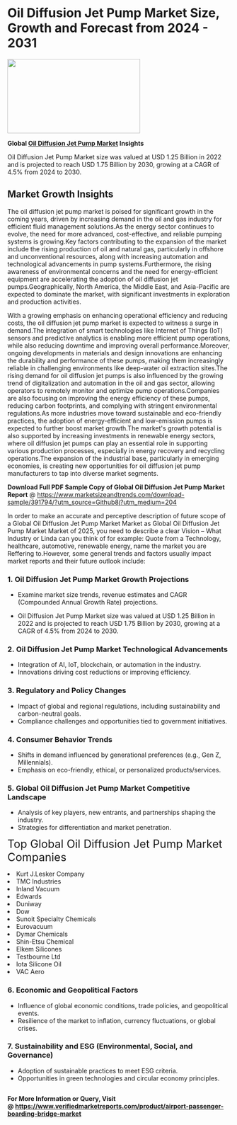 <H1>Oil Diffusion Jet Pump Market Size, Growth and Forecast from 2024 - 2031</H1><img class="aligncenter size-medium wp-image-584254" src="https://thirdeyenews.in/wp-content/uploads/2024/09/Global-Market-Research-300x168.jpeg" alt="" width="300" height="168" /><p><strong>Global&nbsp;<a href="https://www.marketsizeandtrends.com/download-sample/391794/?utm_source=Github8j?utm_medium=204">Oil Diffusion Jet Pump Market</a> Insights</strong></p><p>Oil Diffusion Jet Pump Market size was valued at USD 1.25 Billion in 2022 and is projected to reach USD 1.75 Billion by 2030, growing at a CAGR of 4.5% from 2024 to 2030.</p><p><h2>Market Growth Insights</h2> <p>The oil diffusion jet pump market is poised for significant growth in the coming years, driven by increasing demand in the oil and gas industry for efficient fluid management solutions.As the energy sector continues to evolve, the need for more advanced, cost-effective, and reliable pumping systems is growing.Key factors contributing to the expansion of the market include the rising production of oil and natural gas, particularly in offshore and unconventional resources, along with increasing automation and technological advancements in pump systems.Furthermore, the rising awareness of environmental concerns and the need for energy-efficient equipment are accelerating the adoption of oil diffusion jet pumps.Geographically, North America, the Middle East, and Asia-Pacific are expected to dominate the market, with significant investments in exploration and production activities.</p> <p>With a growing emphasis on enhancing operational efficiency and reducing costs, the oil diffusion jet pump market is expected to witness a surge in demand.The integration of smart technologies like Internet of Things (IoT) sensors and predictive analytics is enabling more efficient pump operations, while also reducing downtime and improving overall performance.Moreover, ongoing developments in materials and design innovations are enhancing the durability and performance of these pumps, making them increasingly reliable in challenging environments like deep-water oil extraction sites.The rising demand for oil diffusion jet pumps is also influenced by the growing trend of digitalization and automation in the oil and gas sector, allowing operators to remotely monitor and optimize pump operations.Companies are also focusing on improving the energy efficiency of these pumps, reducing carbon footprints, and complying with stringent environmental regulations.As more industries move toward sustainable and eco-friendly practices, the adoption of energy-efficient and low-emission pumps is expected to further boost market growth.The market's growth potential is also supported by increasing investments in renewable energy sectors, where oil diffusion jet pumps can play an essential role in supporting various production processes, especially in energy recovery and recycling operations.The expansion of the industrial base, particularly in emerging economies, is creating new opportunities for oil diffusion jet pump manufacturers to tap into diverse market segments.</p><p><span class=""><strong>Download Full PDF Sample Copy of Global Oil Diffusion Jet Pump Market Report</strong> @ <a href="https://www.marketsizeandtrends.com/download-sample/391794/?utm_source=Github8j?utm_medium=204" target="_blank">https://www.marketsizeandtrends.com/download-sample/391794/?utm_source=Github8j?utm_medium=204</a></span></p><p>In order to make an accurate and perceptive description of future scope of a Global&nbsp;Oil Diffusion Jet Pump Market Market as Global&nbsp;Oil Diffusion Jet Pump Market Market of 2025, you need to describe a clear Vision &ndash; What Industry or Linda can you think of for example: Quote from a Technology, healthcare, automotive, renewable energy, name the market you are Reffering to.However, some general trends and factors usually impact market reports and their future outlook include:</p><h3>1.&nbsp;<strong>Oil Diffusion Jet Pump Market Growth Projections</strong></h3><ul><li>Examine market size trends, revenue estimates and CAGR (Compounded Annual Growth Rate) projections.</li><li><p>Oil Diffusion Jet Pump Market size was valued at USD 1.25 Billion in 2022 and is projected to reach USD 1.75 Billion by 2030, growing at a CAGR of 4.5% from 2024 to 2030.</p></li></ul><h3>2.&nbsp;<strong>Oil Diffusion Jet Pump Market Technological Advancements</strong></h3><ul><li>Integration of AI, IoT, blockchain, or automation in the industry.</li><li>Innovations driving cost reductions or improving efficiency.</li></ul><h3>3.&nbsp;<strong>Regulatory and Policy Changes</strong></h3><ul><li>Impact of global and regional regulations, including sustainability and carbon-neutral goals.</li><li>Compliance challenges and opportunities tied to government initiatives.</li></ul><h3>4.&nbsp;<strong>Consumer Behavior Trends</strong></h3><ul><li>Shifts in demand influenced by generational preferences (e.g., Gen Z, Millennials).</li><li>Emphasis on eco-friendly, ethical, or personalized products/services.</li></ul><h3>5.&nbsp;<strong>Global Oil Diffusion Jet Pump Market Competitive Landscape</strong></h3><ul><li>Analysis of key players, new entrants, and partnerships shaping the industry.</li><li>Strategies for differentiation and market penetration.</li></ul><p data-pm-slice="1 1 []"><span style="color: inherit; font-family: inherit; font-size: 25px;">Top Global Oil Diffusion Jet Pump Market Companies</span></p><div class="" data-test-id=""><p><li>Kurt J.Lesker Company</li><li> TMC Industries</li><li> Inland Vacuum</li><li> Edwards</li><li> Duniway</li><li> Dow</li><li> Sunoit Specialty Chemicals</li><li> Eurovacuum</li><li> Dymar Chemicals</li><li> Shin-Etsu Chemical</li><li> Elkem Silicones</li><li> Testbourne Ltd</li><li> Iota Silicone Oil</li><li> VAC Aero</li></p></div><h3>6.&nbsp;<strong>Economic and Geopolitical Factors</strong></h3><ul><li>Influence of global economic conditions, trade policies, and geopolitical events.</li><li>Resilience of the market to inflation, currency fluctuations, or global crises.</li></ul><h3>7.&nbsp;<strong>Sustainability and ESG (Environmental, Social, and Governance)</strong></h3><ul><li>Adoption of sustainable practices to meet ESG criteria.</li><li>Opportunities in green technologies and circular economy principles.</li></ul><h2><strong style="font-size: 14px;">For More Information or Query, Visit @&nbsp;</strong><a style="background-color: #ffffff; font-size: 14px;" href="https://www.marketsizeandtrends.com/report/oil-diffusion-jet-pump-market/" target="_blank">https://www.verifiedmarketreports.com/product/airport-passenger-boarding-bridge-market</a></h2>